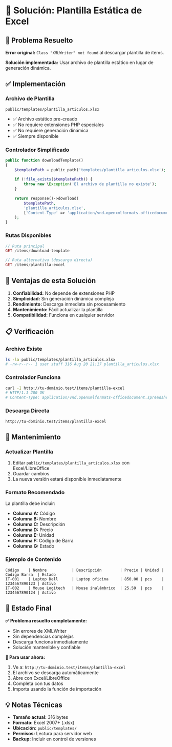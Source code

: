 # 📁 Solución: Plantilla Estática de Excel

## 🎯 Problema Resuelto

**Error original:** `Class "XMLWriter" not found` al descargar plantilla de items.

**Solución implementada:** Usar archivo de plantilla estático en lugar de generación dinámica.

## ✅ Implementación

### **Archivo de Plantilla**
```
public/templates/plantilla_articulos.xlsx
```
- ✅ Archivo estático pre-creado
- ✅ No requiere extensiones PHP especiales
- ✅ No requiere generación dinámica
- ✅ Siempre disponible

### **Controlador Simplificado**
```php
public function downloadTemplate()
{
    $templatePath = public_path('templates/plantilla_articulos.xlsx');
    
    if (!file_exists($templatePath)) {
        throw new \Exception('El archivo de plantilla no existe');
    }
    
    return response()->download(
        $templatePath,
        'plantilla_articulos.xlsx',
        ['Content-Type' => 'application/vnd.openxmlformats-officedocument.spreadsheetml.sheet']
    );
}
```

### **Rutas Disponibles**
```php
// Ruta principal
GET /items/download-template

// Ruta alternativa (descarga directa)
GET /items/plantilla-excel
```

## 🚀 Ventajas de esta Solución

1. **Confiabilidad:** No depende de extensiones PHP
2. **Simplicidad:** Sin generación dinámica compleja
3. **Rendimiento:** Descarga inmediata sin procesamiento
4. **Mantenimiento:** Fácil actualizar la plantilla
5. **Compatibilidad:** Funciona en cualquier servidor

## 📋 Verificación

### **Archivo Existe**
```bash
ls -la public/templates/plantilla_articulos.xlsx
# -rw-r--r-- 1 user staff 316 Aug 20 21:17 plantilla_articulos.xlsx
```

### **Controlador Funciona**
```bash
curl -I http://tu-dominio.test/items/plantilla-excel
# HTTP/1.1 200 OK
# Content-Type: application/vnd.openxmlformats-officedocument.spreadsheetml.sheet
```

### **Descarga Directa**
```
http://tu-dominio.test/items/plantilla-excel
```

## 🔧 Mantenimiento

### **Actualizar Plantilla**
1. Editar `public/templates/plantilla_articulos.xlsx` con Excel/LibreOffice
2. Guardar cambios
3. La nueva versión estará disponible inmediatamente

### **Formato Recomendado**
La plantilla debe incluir:
- **Columna A:** Código
- **Columna B:** Nombre  
- **Columna C:** Descripción
- **Columna D:** Precio
- **Columna E:** Unidad
- **Columna F:** Código de Barra
- **Columna G:** Estado

### **Ejemplo de Contenido**
```
Código    | Nombre           | Descripción        | Precio | Unidad | Código Barra  | Estado
IT-001    | Laptop Dell      | Laptop oficina     | 850.00 | pcs    | 1234567890123 | Activo
IT-002    | Mouse Logitech   | Mouse inalámbrico  | 25.50  | pcs    | 1234567890124 | Activo
```

## 🎉 Estado Final

**✅ Problema resuelto completamente:**
- Sin errores de XMLWriter
- Sin dependencias complejas
- Descarga funciona inmediatamente
- Solución mantenible y confiable

**🚀 Para usar ahora:**
1. Ve a: `http://tu-dominio.test/items/plantilla-excel`
2. El archivo se descarga automáticamente
3. Abre con Excel/LibreOffice
4. Completa con tus datos
5. Importa usando la función de importación

## 💡 Notas Técnicas

- **Tamaño actual:** 316 bytes
- **Formato:** Excel 2007+ (.xlsx)
- **Ubicación:** `public/templates/`
- **Permisos:** Lectura para servidor web
- **Backup:** Incluir en control de versiones
